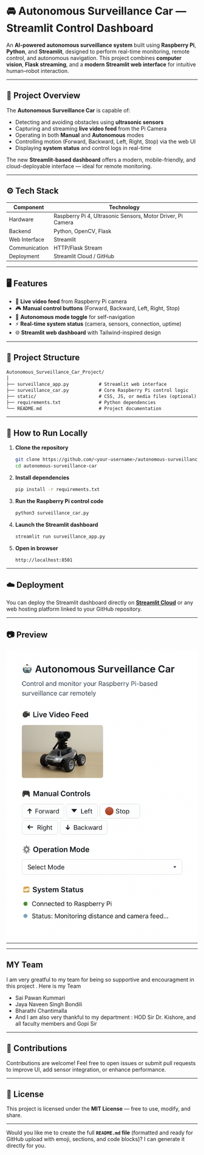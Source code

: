 


# 🚘 Autonomous Surveillance Car — Streamlit Control Dashboard

An **AI-powered autonomous surveillance system** built using **Raspberry Pi**, **Python**, and **Streamlit**, designed to perform real-time monitoring, remote control, and autonomous navigation.
This project combines **computer vision**, **Flask streaming**, and a **modern Streamlit web interface** for intuitive human–robot interaction.

---

## 🧠 Project Overview

The **Autonomous Surveillance Car** is capable of:

* Detecting and avoiding obstacles using **ultrasonic sensors**
* Capturing and streaming **live video feed** from the Pi Camera
* Operating in both **Manual** and **Autonomous** modes
* Controlling motion (Forward, Backward, Left, Right, Stop) via the web UI
* Displaying **system status** and control logs in real-time

The new **Streamlit-based dashboard** offers a modern, mobile-friendly, and cloud-deployable interface — ideal for remote monitoring.

---

## ⚙️ Tech Stack

| Component     | Technology                                                  |
| ------------- | ----------------------------------------------------------- |
| Hardware      | Raspberry Pi 4, Ultrasonic Sensors, Motor Driver, Pi Camera |
| Backend       | Python, OpenCV, Flask                                       |
| Web Interface | Streamlit                                                   |
| Communication | HTTP/Flask Stream                                           |
| Deployment    | Streamlit Cloud / GitHub                                    |

---

## 🖥️ Features

* 🎥 **Live video feed** from Raspberry Pi camera
* 🎮 **Manual control buttons** (Forward, Backward, Left, Right, Stop)
* 🤖 **Autonomous mode toggle** for self-navigation
* ⚡ **Real-time system status** (camera, sensors, connection, uptime)
* 🌐 **Streamlit web dashboard** with Tailwind-inspired design

---

## 📁 Project Structure

```
Autonomous_Surveillance_Car_Project/
│
├── surveillance_app.py           # Streamlit web interface
├── surveillance_car.py           # Core Raspberry Pi control logic
├── static/                       # CSS, JS, or media files (optional)
├── requirements.txt              # Python dependencies
└── README.md                     # Project documentation
```

---

## 🚀 How to Run Locally

1. **Clone the repository**

   ```bash
   git clone https://github.com/<your-username>/autonomous-surveillance-car.git
   cd autonomous-surveillance-car
   ```

2. **Install dependencies**

   ```bash
   pip install -r requirements.txt
   ```

3. **Run the Raspberry Pi control code**

   ```bash
   python3 surveillance_car.py
   ```

4. **Launch the Streamlit dashboard**

   ```bash
   streamlit run surveillance_app.py
   ```

5. **Open in browser**

   ```
   http://localhost:8501
   ```

---

## ☁️ Deployment

You can deploy the Streamlit dashboard directly on **[Streamlit Cloud](https://share.streamlit.io)** or any web hosting platform linked to your GitHub repository.

---

## 📷 Preview
![Dashboard Preview](preview.png)

---
---
## MY Team 

I am very greatful to my team for being so supportive and encouragment in this project . Here is my Team 
* Sai Pawan Kummari
* Jaya Naveen Singh Bondili
* Bharathi Chantimalla
* And I am also very thankful to my department : HOD Sir Dr. Kishore, and all faculty members and Gopi Sir
---

## 🤝 Contributions

Contributions are welcome!
Feel free to open issues or submit pull requests to improve UI, add sensor integration, or enhance performance.

---

## 📜 License

This project is licensed under the **MIT License** — free to use, modify, and share.

---

Would you like me to create the full **`README.md` file** (formatted and ready for GitHub upload with emoji, sections, and code blocks)?
I can generate it directly for you.
